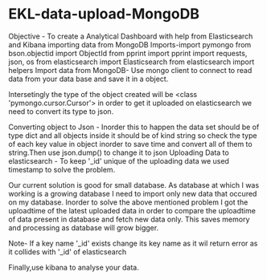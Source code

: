 # EKL-data-upload-MongoDB
Objective - To create a Analytical Dashboard with help from Elasticsearch and Kibana importing data from MongoDB 
Imports-import pymongo
        from bson.objectid import ObjectId
        from pprint import pprint
        import requests, json, os
        from elasticsearch import Elasticsearch
        from elasticsearch import helpers
Import data from MongoDB- Use mongo client to connect to read data from your data base and save it in a object.

Intersetingly the type of the object created will be <class 'pymongo.cursor.Cursor'> in order to get it uploaded on elasticsearch we need to convert its type to json.

Converting object to Json - Inorder this to happen the data set should be of type dict and all objects inside it should be of                             kind string so check the type of each key value in object inorder to save time and convert all of                             them to string.Then use json.dump() to change it to json
Uploading Data to elasticsearch - To keep '_id' unique of the uploading data we used timestamp to solve the problem.

Our current solution is good for small database.
As database at which I was working is a growing database I need to import only new data that occured on my database.
Inorder to solve the above mentioned problem I got the uploadtime of the latest uploaded data in order to compare the uploadtime of data present in database and fetch new data only. 
This saves memory and processing as database will grow bigger.

Note- If a key name '_id' exists change its key name as it wil return error as it collides with '_id' of elasticsearch 

Finally,use kibana to analyse your data.

